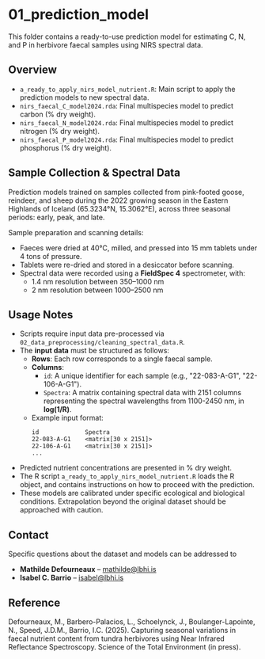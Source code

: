 # 01_prediction_model

This folder contains a ready-to-use prediction model for estimating C, N, and P in herbivore faecal samples using NIRS spectral data.

## Overview

- `a_ready_to_apply_nirs_model_nutrient.R`: Main script to apply the prediction models to new spectral data.
- `nirs_faecal_C_model2024.rda`: Final multispecies model to predict carbon (% dry weight).
- `nirs_faecal_N_model2024.rda`: Final multispecies model to predict nitrogen (% dry weight).
- `nirs_faecal_P_model2024.rda`: Final multispecies model to predict phosphorus (% dry weight).

## Sample Collection & Spectral Data
Prediction models trained on samples collected from pink-footed goose, reindeer, and sheep during the 2022 growing season in the Eastern Highlands of Iceland (65.3234°N, 15.3062°E), across three seasonal periods: early, peak, and late.

Sample preparation and scanning details:
- Faeces were dried at 40°C, milled, and pressed into 15 mm tablets under 4 tons of pressure.
- Tablets were re-dried and stored in a desiccator before scanning.
- Spectral data were recorded using a **FieldSpec 4** spectrometer, with:
  - 1.4 nm resolution between 350–1000 nm  
  - 2 nm resolution between 1000–2500 nm

## Usage Notes
- Scripts require input data pre-processed via `02_data_preprocessing/cleaning_spectral_data.R`.
- The **input data** must be structured as follows:
  - **Rows**: Each row corresponds to a single faecal sample.
  - **Columns**:
    - `id`: A unique identifier for each sample (e.g., "22-083-A-G1", "22-106-A-G1").
    - `Spectra`: A matrix containing spectral data with 2151 columns representing the spectral wavelengths from 1100-2450 nm, in **log(1/R)**.
  - Example input format:
    ```
    id             Spectra
    22-083-A-G1    <matrix[30 x 2151]>
    22-106-A-G1    <matrix[30 x 2151]>
    ...
    ```
- Predicted nutrient concentrations are presented in % dry weight.
- The R script `a_ready_to_apply_nirs_model_nutrient.R` loads the R object, and contains instructions on how to proceed with the prediction. 
- These models are calibrated under specific ecological and biological conditions. Extrapolation beyond the original dataset should be approached with caution.

## Contact
Specific questions about the dataset and models can be addressed to 
- **Mathilde Defourneaux** – mathilde@lbhi.is  
- **Isabel C. Barrio** – isabel@lbhi.is

## Reference
Defourneaux, M., Barbero-Palacios, L., Schoelynck, J., Boulanger-Lapointe, N., Speed, J.D.M., Barrio, I.C. (2025). Capturing seasonal variations in faecal nutrient content from tundra herbivores using Near Infrared Reflectance Spectroscopy. Science of the Total Environment (in press).  

